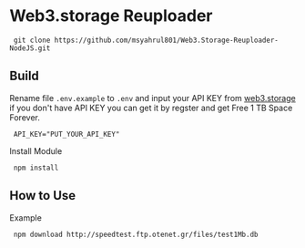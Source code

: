 # Web3.storage Reuploader 
```
 git clone https://github.com/msyahrul801/Web3.Storage-Reuploader-NodeJS.git
```
## Build

Rename file `.env.example` to `.env` and input your API KEY from [web3.storage](https://web3.storage) if you don't have API KEY you can get it by regster and get Free 1 TB Space Forever.

```
 API_KEY="PUT_YOUR_API_KEY"
```

Install Module

```
 npm install
```
## How to Use

Example

```
 npm download http://speedtest.ftp.otenet.gr/files/test1Mb.db
```
